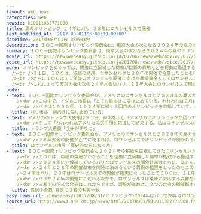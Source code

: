 ```yaml
---
layout: web_news
categories: web
newsid: k10011082771000
title: 夏のオリンピック ２４年はパリ ２８年はロサンゼルスで開催
last_modified_at: '2017-08-01T05:03:00+09:00'
datetime: 2017年08月01日 05時03分
description: ＩＯＣ＝国際オリンピック委員会は、東京大会の次となる２０２４年の夏のオリンピックの招致をフランスのパリと争っていたアメリカのロサンゼルスと２８年の開催で合意しました。これによって２４年大会はパリ、２８年大会はロサンゼルスで開かれることが確実になりました。
summary: ＩＯＣ＝国際オリンピック委員会は、東京大会の次となる２０２４年の夏のオリンピックの招致をフランスのパリと争っていたアメリカのロサンゼルスと２８年の開催で合意しました。これによって２４年大会はパリ、２８年大会はロサンゼルスで開かれることが確実になりました。
movie_url: https://newswebeasy.github.io/ja201708/news/web/movie/2017/08/01/k10011082771000.mp4
voice_url: https://newswebeasy.github.io/ja201708/news/web/voice/2017/08/01/k10011082771000.mp3
more: オリンピックをめぐっては、開催に立候補した都市が巨額の費用などを理由に撤退するケースが相次いでいます。<br /><br />ＩＯＣは先月スイスで開かれた臨時総会で、２４年の開催都市に立候補しているパリとロサンゼルスと調整がまとまれば、９月の総会で２４年と２８年の２大会の開催都市を同時に決定する異例の提案を全会一致で決めました。<br
  /><br />３１日、ＩＯＣは、協議の結果、ロサンゼルスと２８年の開催で合意したことを明らかにしました。<br /><br />ＩＯＣのバッハ会長は、「ロサンゼルス招致委員会の決断を歓迎する。８月には、パリを含めていずれもが利益を得られる正式な三者合意を結ぶことができるだろう」とコメントしています。<br
  /><br />さらにＩＯＣは１１年後のオリンピック開催に向けた準備資金としてロサンゼルス招致委員会に１８億ドル、（およそ２０００億円）の資金提供を行う契約も結びました。<br
  /><br />これによって東京大会の次の２４年大会はパリ、２８年大会はロサンゼルスで開かれることが確実になりました。<br /><br />２つの大会の開催都市は、来月、ペルーのリマで開かれるＩＯＣの総会で正式に決まる見通しです。
body:
- text: ＩＯＣ＝国際オリンピック委員会が、アメリカのロサンゼルスと２０２８年の夏のオリンピックの開催で合意に至ったと発表したことについて、２４年大会の開催が確実になったパリ市のイダルゴ市長は３１日、ツイッターで声明を発表しました。<br
    /><br />この中で、イダルゴ市長は「とても前向きに受け止めている。われわれは９月に行われるＩＯＣ総会での投票が、歴史的な瞬間となるよう最善を尽くすつもりだ」と述べ歓迎しました。<br
    /><br />パリは１９００年、１９２４年に続く３回目のオリンピックを目指していて、これまで一貫して、前回からちょうど１００年ぶりとなる２０２４年大会の招致を目指す姿勢を示してきました。
  title: パリ市長「前向きに受け止めている」
- text: アメリカのトランプ大統領は３１日、声明を出し「アメリカにオリンピックが戻ってくる。全米の国民が誇りに思っているし、私も支援できて光栄だ」として歓迎しました。そのうえで「アメリカは常にオリンピックで輝く。ロサンゼルスの大会も例外ではないだろう」と指摘しました。<br
    /><br />そして「われわれはアメリカの選手団を応援して結束する。私はロサンゼルスの大会がオリンピックの理想とアメリカの精神を体現するものとなると確信している」と強調しました。
  title: トランプ大統領「全米が誇りに」
- text: ＩＯＣ＝国際オリンピック委員会が、アメリカのロサンゼルスと２０２８年の夏のオリンピックの開催で合意に至ったと発表したことについて、ロサンゼルスのガルセッティ市長は「ロサンゼルス、アメリカ、そして世界中のオリンピックに関わる人々にとって歴史的な日になった。きょうは、われわれの世代としては初めてのオリンピックを、ロサンゼルスで開催するための大きな一歩であり、ロサンゼルスのオリンピックの歴史において新たな章の幕開けとなった」とコメントしています。<br
    /><br />２８年大会の開催が正式に決まれば、ロサンゼルスでオリンピックが開かれるのは１９３２年、１９８４年についで３回目となります。
  title: ロサンゼルス市長「歴史的な日になった」
- text: ＩＯＣ＝国際オリンピック委員会と２０２４年の招致を目指してきたロサンゼルスが２８年での開催で合意した背景にはそれぞれの利害が一致したことがあげられます。<br
    /><br />ＩＯＣは、巨額の費用がかかることを理由に立候補した都市が招致から撤退するケースが相次ぐなか、大会の安定した開催を目指したいと考えていました。<br
    /><br />２０２４年に立候補しているパリとロサンゼルスの開催計画はともに、ほとんどで既存や仮設の施設を使うことなどで高く評価されていて、バッハ会長は「どちらも失いたくない」という考えを示していました。<br
    /><br />２４年と２８年の開催都市を同時に決めるという異例の措置をとったのもこの２つの都市が対象になっていたからこそ決まったと言えます。<br /><br
    />２４年はパリ、２８年はロサンゼルスでの開催が確実になったことでＩＯＣは、１１年先まで開催都市選びに悩むことはなくなりました。<br /><br />一方、ロサンゼルスにとっては３回目の開催を目指すなかで招致にかける費用をむだにしたくないという考えがありました。<br
    /><br />パリが２４年の開催にこだわるなかで、ロサンゼルスは柔軟に対応する姿勢を示し、ＩＯＣから早い段階で１８億ドル（２０００億円）の準備資金の支援を引き出しました。<br
    /><br />３者での正式な合意はこれからですが、調整が進めば、２つの大会の開催都市の同時に決定することを決めた先月の臨時総会から２０日間という短期間で合意に至った背景にはそれぞれの利害が一致したことがあげられます。
  title: 異例の合意 背景に３者の利害一致
easy_news_url: /news/easy/2017/08/01/オリンピック-2024年はパリで28年はロサンゼルス/
source_url: http://www3.nhk.or.jp/news/html/20170801/k10011082771000.html
...
```

